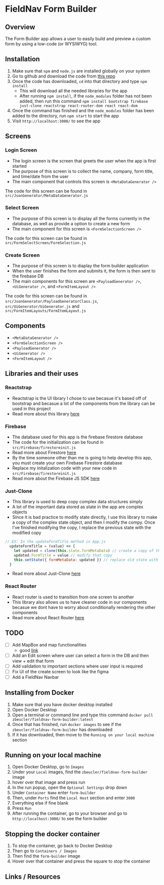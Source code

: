 # FieldNav Form Builder

## Overview
The Form Builder app allows a user to easily build and preview a custom form by using a low-code (or WYSIWYG) tool.

## Installation
1. Make sure that `npm` and `node.js` are installed globally on your system
2. Go to github and download the code from [this repo](https://github.com/zbeucler2018/FieldNavFormBuilder)
3. Once the code has downloaded, `cd` into that directory and type `npm install`
   - This will download all the needed libraries for the app
   - After running `npm install`, if the `node_modules` folder has not been added, then run this command `npm install bootstrap firebase just-clone reactstrap react-router-dom react react-dom`
4. Once the command has finished and the `node_modules` folder has been added to the directory, run `npm start` to start the app
5. Visit `http://localhost:3000/` to see the app

## Screens
### Login Screen
- The login screen is the screen that greets the user when the app is first started
- The purpose of this screen is to collect the name, company, form title, and time/date from the user
- The main component that controls this screen is `<MetaDataGenerator />`

The code for this screen can be found in `src/JsonGenerator/MetaDataGenerator.js`
### Select Screen
- The purpose of this screen is to display all the forms currently in the database, as well as provide a option to create a new form
- The main component for this screen is `<FormSelectionScreen />`

The code for this screen can be found in `src/FormSelectScreen/FormSelection.js`
### Create Screen
- The purpose of this screen is to diaplay the form builder application
- When the user finishes the form and submits it, the form is then sent to the firebase DB
- The main components for this screen are `<PayloadGenerator />`, `<UiGenerator />`, and `<FormItemLayout />`

The code for this screen can be found in `src/JsonGenerator/PayloadGeneratorClass.js`, `src/UiGenerator/UiGenerator.js` and `src/FormItemLayouts/FormItemLayout.js`

## Components
- `<MetaDataGenerator />`
- `<FormSelectionScreen />`
- `<PayloadGenerator />`
- `<UiGenerator />`
- `<FormItemLayout />`

## Libraries and their uses
### Reactstrap
- Reactstrap is the UI library I chose to use becasue it's based off of bootstrap and becasue a lot of the components from the library can be used in this project
- Read more about this library [here](https://reactstrap.github.io/)
### Firebase
- The database used for this app is the firebase firestore database
- The code for the initialization can be found in `src/Firebase/firestoreinit.js`
- Read more about Firestore [here](https://firebase.google.com/docs/firestore)
- By the time someone other than me is going to help develop this app, you must create your own Firebase Firestore database
- Replace my initalization code with your new code in `src/Firebase/firestoreinit.js`
- Read more about the Firebase JS SDK [here](https://www.npmjs.com/package/firebase)
### Just-Clone
- This library is used to deep copy complex data structures simply
- A lot of the important data stored as state in the app are complex objects
- Since it is bad practice to modify state directly, I use this library to make a copy of the complex state object, and then I modify the compy. Once I've finished modifying the copy, I replace the previous state with the modified copy
```javascript
// EX: In the updateFormTitle method in App.js
  updateFormTitle = (value) => {
    let updated = clone(this.state.formMetaData) // create a copy of the state object
    updated.FormTitle = value // modify that copy
    this.setState({ formMetaData: updated }) // replace old state with modified state
  }
```
- Read more about Just-Clone [here](https://www.npmjs.com/package/just-clone)
### React Router
- React router is used to transition from one screen to another
- This library also allows us to have cleaner code in our components becasue we dont have to worry about conditionally rendering the other components
- Read more about React Router [here](https://reactrouter.com/web/guides/quick-start)

## TODO
- [ ] Add MapBox and map functionalities
  - good [link](https://docs.mapbox.com/help/tutorials/use-mapbox-gl-js-with-react/)
- [ ] Add an Edit screen where user can select a form in the DB and then view + edit that form 
- [ ] Add validation to important sections where user input is required
- [ ] Fix UI of the create screen to look like the figma 
- [ ] Add a FieldNav Navbar

## Installing from Docker
1. Make sure that you have docker desktop installed
2. Open Docker Desktop
3. Open a terminal or command line and type this command `docker pull zbeucler/fieldnav-form-builder:latest`
4. Once that has finished, run `docker images` to see if the `zbeucler/fieldnav-form-builder` has downloaded 
5. If it has downloaded, then move to the `Running on your local machine` section

## Running on your local machine
1. Open Docker Desktop, go to `Images`
2. Under your `Local` images, find the `zbeucler/fieldnav-form-builder` image
3. hover over that image and press run
4. In the run popup, open the `Optional Settings` drop down
5. Under `Container Name` enter `form-builder`
6. Then, under `Ports` find the `Local Host` section and enter `3000`
7. Everything else if fine blank
8. Press `Run`
9. After running the container, go to your browser and go to `http://localhost:3000/` to see the form builder

## Stopping the docker container
1. To stop the container, go back to Docker Desktop
2. Then go to `Containers / Images`
3. Then find the `form-builder` image
4. Hover over that container and press the square to stop the container

## Links / Resources